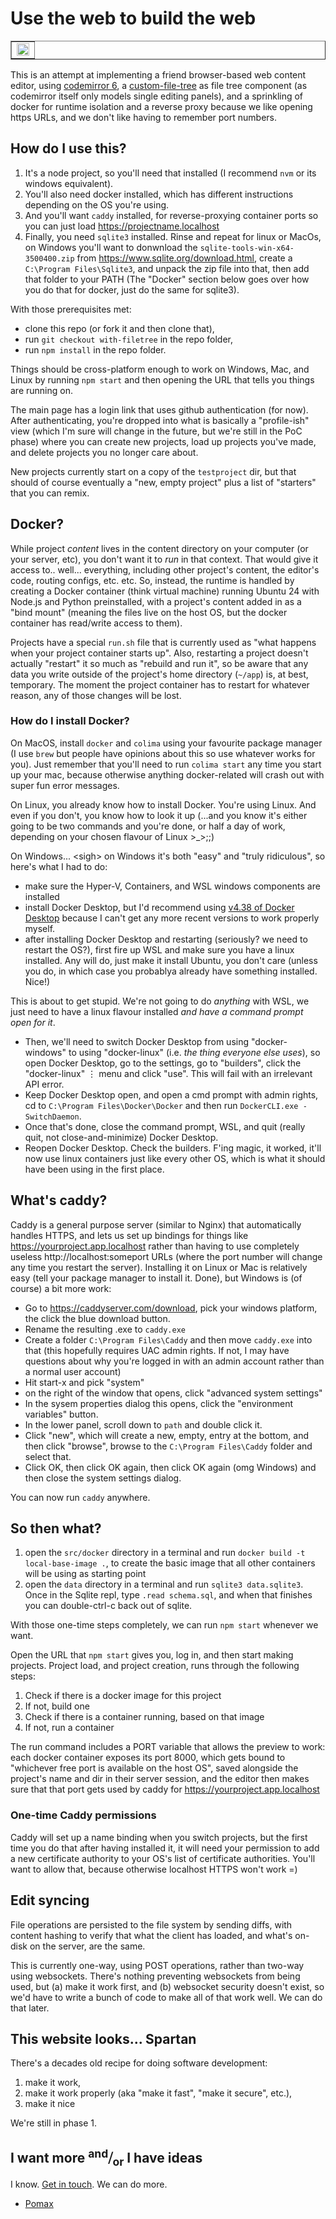 # Use the web to build the web

<table border="1" cellpadding="0" cellspacing="0"><tr><td><img width="100%" src="https://github.com/user-attachments/assets/fae319b0-e39b-4369-a81e-df8cca233b57"></td><tr></table>

This is an attempt at implementing a friend browser-based web content editor, using [codemirror 6](https://codemirror.net), a [custom-file-tree](https://github.com/pomax/custom-file-tree) as file tree component (as codemirror itself only models single editing panels), and a sprinkling of docker for runtime isolation and a reverse proxy because we like opening https URLs, and we don't like having to remember port numbers.

## How do I use this?

1. It's a node project, so you'll need that installed (I recommend `nvm` or its windows equivalent).
1. You'll also need docker installed, which has different instructions depending on the OS you're using.
1. And you'll want `caddy` installed, for reverse-proxying container ports so you can just load https://projectname.localhost
1. Finally, you need `sqlite3` installed. Rinse and repeat for linux or MacOs, on Windows you'll want to donwnload the `sqlite-tools-win-x64-3500400.zip` from https://www.sqlite.org/download.html, create a `C:\Program Files\Sqlite3`, and unpack the zip file into that, then add that folder to your PATH (The "Docker" section below goes over how you do that for docker, just do the same for sqlite3).

With those prerequisites met:

- clone this repo (or fork it and then clone that),
- run `git checkout with-filetree` in the repo folder,
- run `npm install` in the repo folder.


Things should be cross-platform enough to work on Windows, Mac, and Linux by running `npm start` and then opening the URL that tells you things are running on.

The main page has a login link that uses github authentication (for now). After authenticating, you're dropped into what is basically a "profile-ish" view (which I'm sure will change in the future, but we're still in the PoC phase) where you can create new projects, load up projects you've made, and delete projects you no longer care about.

New projects currently start on a copy of the `testproject` dir, but that should of course eventually a "new, empty project" plus a list of "starters" that you can remix.

## Docker?

While project _content_ lives in the content directory on your computer (or your server, etc), you don't want it to _run_ in that context. That would give it access to.. well... everything, including other project's content, the editor's code, routing configs, etc. etc. So, instead, the runtime is handled by creating a Docker container (think virtual machine) running Ubuntu 24 with Node.js and Python preinstalled, with a project's content added in as a "bind mount" (meaning the files live on the host OS, but the docker container has read/write access to them).

Projects have a special `run.sh` file that is currently used as "what happens when your project container starts up". Also, restarting a project doesn't actually "restart" it so much as "rebuild and run it", so be aware that any data you write outside of the project's home directory (`~/app`) is, at best, temporary. The moment the project container has to restart for whatever reason, any of those changes will be lost.

### How do I install Docker?

On MacOS, install `docker` and `colima` using your favourite package manager (I use `brew` but people have opinions about this so use whatever works for you). Just remember that you'll need to run `colima start` any time you start up your mac, because otherwise anything docker-related will crash out with super fun error messages.

On Linux, you already know how to install Docker. You're using Linux. And even if you don't, you know how to look it up (...and you know it's either going to be two commands and you're done, or half a day of work, depending on your chosen flavour of Linux >_>;;)

On Windows... &lt;sigh&gt; on Windows it's both "easy" and "truly ridiculous", so here's what I had to do:

- make sure the Hyper-V, Containers, and WSL windows components are installed
- install Docker Desktop, but I'd recommend using [v4.38 of Docker Desktop](https://docs.docker.com/desktop/release-notes/#4380) because I can't get any more recent versions to work properly myself.
- after installing Docker Desktop and restarting (seriously? we need to restart the OS?), first fire up WSL and make sure you have a linux installed. Any will do, just make it install Ubuntu, you don't care (unless you do, in which case you probablya already have something installed. Nice!)

This is about to get stupid. We're not going to do _anything_ with WSL, we just need to have a linux flavour installed _and have a command prompt open for it_.

- Then, we'll need to switch Docker Desktop from using "docker-windows" to using "docker-linux" (i.e. _the thing everyone else uses_), so open Docker Desktop, go to the settings, go to "builders", click the "docker-linux" ⋮ menu and click "use". This will fail with an irrelevant API error.
- Keep Docker Desktop open, and open a cmd prompt with admin rights, cd to `C:\Program Files\Docker\Docker` and then run `DockerCLI.exe -SwitchDaemon`.
- Once that's done, close the command prompt, WSL, and quit (really quit, not close-and-minimize) Docker Desktop.
- Reopen Docker Desktop. Check the builders. F'ing magic, it worked, it'll now use linux containers just like every other OS, which is what it should have been using in the first place.

## What's caddy?

Caddy is a general purpose server (similar to Nginx) that automatically handles HTTPS, and lets us set up bindings for things like https://yourproject.app.localhost rather than having to use completely useless http://localhost:someport URLs (where the port number will change any time you restart the server). Installing it on Linux or Mac is relatively easy (tell your package manager to install it. Done), but Windows is (of course) a bit more work:

- Go to https://caddyserver.com/download, pick your windows platform, the click the blue download button.
- Rename the resulting .exe to `caddy.exe`
- Create a folder `C:\Program Files\Caddy` and then move `caddy.exe` into that (this hopefully requires UAC admin rights. If not, I may have questions about why you're logged in with an admin account rather than a normal user account)
- Hit start-x and pick "system"
- on the right of the window that opens, click "advanced system settings"
- In the sysem properties dialog this opens, click the "environment variables" button.
- In the lower panel, scroll down to `path` and double click it.
- Click "new", which will create a new, empty, entry at the bottom, and then click "browse", browse to the `C:\Program Files\Caddy` folder and select that.
- Click OK, then click OK again, then click OK again (omg Windows) and then close the system settings dialog.

You can now run `caddy` anywhere.

## So then what?

1. open the `src/docker` directory in a terminal and run `docker build -t local-base-image .`, to create the basic image that all other containers will be using as starting point
1. open the `data` directory in a terminal and run `sqlite3 data.sqlite3`. Once in the Sqlite repl, type `.read schema.sql`, and when that finishes you can double-ctrl-c back out of sqlite.

With those one-time steps completely, we can run `npm start` whenever we want.

Open the URL that `npm start` gives you, log in, and then start making projects. Project load, and project creation, runs through the following steps:

1. Check if there is a docker image for this project
1. If not, build one
1. Check if there is a container running, based on that image
1. If not, run a container

The run command includes a PORT variable that allows the preview to work: each docker container exposes its port 8000, which gets bound to "whichever free port is available on the host OS", saved alongside the project's name and dir in their server session, and the editor then makes sure that that port gets used by caddy for https://yourproject.app.localhost

### One-time Caddy permissions

Caddy will set up a name binding when you switch projects, but the first time you do that after having installed it, it will need your permission to add a new certificate authority to your OS's list of certificate authorities. You'll want to allow that, because otherwise localhost HTTPS won't work =)

## Edit syncing

File operations are persisted to the file system by sending diffs, with content hashing to verify that what the client has loaded, and what's on-disk on the server, are the same.

This is currently one-way, using POST operations, rather than two-way using websockets. There's nothing preventing websockets from being used, but (a) make it work first, and (b) websocket security doesn't exist, so we'd have to write a bunch of code to make all of that work well. We can do that later.

## This website looks... Spartan

There's a decades old recipe for doing software development:

1. make it work,
2. make it work properly (aka "make it fast", "make it secure", etc.),
3. make it nice

We're still in phase 1.

## I want more <sup>and</sup>⧸<sub>or</sub> I have ideas

I know. [Get in touch](https://github.com/Pomax/browser-editor-tests/issues). We can do more.

- [Pomax](https://mastodon.social/deck/@TheRealPomax)
